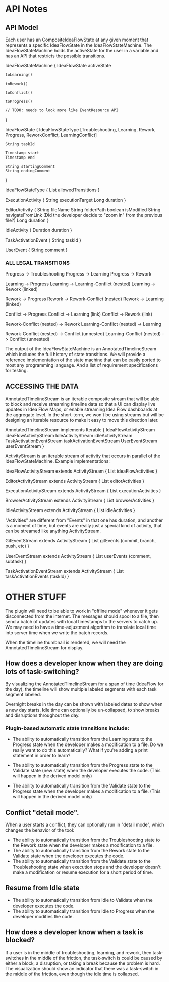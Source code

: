 # API Notes

## API Model

Each user has an CompositeIdeaFlowState at any given moment that represents a specific IdeaFlowState in the IdeaFlowStateMachine.
The IdeaFlowStateMachine holds the activeState for the user in a variable and has an API that restricts the possible transitions.

IdeaFlowStateMachine {
	IdeaFlowState activeState

	toLearning()

	toRework()

	toConflict()

	toProgress()

    // TODO: needs to look more like EventResource API
}

IdeaFlowState {
	IdeaFlowStateType [Troubleshooting, Learning, Rework, Progress, ReworkConflict, LearningConflict]

    String taskId

	Timestamp start
	Timestamp end

	String startingComment
	String endingComment

}

IdeaFlowStateType {
	List<IdeaFlowStateType> allowedTransitions
}

	
ExecutionActivity {
    String executionTarget
    Long duration
}

EditorActivity {
	String fileName
	String folderPath
	boolean isModified
	String navigateFromLink (Did the developer decide to "zoom in" from the previous file?)
	Long duration
}

IdleActivity {
    Duration duration
}

TaskActivationEvent {
    String taskId
}

UserEvent {
    String comment
}

### ALL LEGAL TRANSITIONS

Progress -> Troubleshooting
Progress -> Learning
Progress -> Rework

Learning -> Progress
Learning -> Learning-Conflict (nested)
Learning -> Rework (linked)

Rework -> Progress
Rework -> Rework-Conflict (nested)
Rework -> Learning (linked)

Conflict -> Progress
Conflict -> Learning (link)
Conflict -> Rework (link)

Rework-Conflict (nested) -> Rework
Learning-Conflict (nested) -> Learning

Rework-Conflict (nested) -> Conflict (unnested)
Learning-Conflict (nested) -> Conflict (unnested)

The output of the IdeaFlowStateMachine is an AnnotatedTimelineStream which includes the full history of state transitions.
We will provide a reference implementation of the state machine that can be easily ported to most any programming language.
And a list of requirement specifications for testing.

## ACCESSING THE DATA

AnnotatedTimelineStream is an iterable composite stream that will be able to block and receive streaming timeline data so that a UI
can display live updates in Idea Flow Maps, or enable streaming Idea Flow dashboards at the aggregate level.  In the short-term,
we won't be using streams but will be designing an iterable resource to make it easy to move this direction later.

AnnotatedTimelineStream implements Iterable {
	IdeaFlowActivityStream ideaFlowActivityStream
	IdleActivityStream idleActivityStream
	TaskActivationEventStream taskActivationEventStream
	UserEventStream userEventStream
}

ActivityStream is an iterable stream of activity that occurs in parallel of the IdeaFlowStateMachine.  Example implementations:

IdeaFlowActivityStream extends ActivityStream {
	List<IdeaFlowState> ideaFlowActivities
}

EditorActivityStream extends ActivityStream {
    List<EditorActivity> editorActivities
}

ExecutionActivityStream extends ActivityStream {
    List<ExecutionActivity> executionActivities
}

BrowserActivityStream extends ActivityStream {
	List<BrowserActivity> browserActivities
}

IdleActivityStream extends ActivityStream {
	List<IdleActivity> idleActivities
}

"Activities" are different from "Events" in that one has duration, and another is a moment of time,
but events are really just a special kind of activity, that can be streamed like anything ActivityStream.

GitEventStream extends ActivityStream {
	List<GitEvent> gitEvents (commit, branch, push, etc)
}

UserEventStream extends ActivityStream {
	List<UserEvent> userEvents (comment, subtask)
}

TaskActivationEventStream extends ActivityStream {
	List<TaskActivationEvent> taskActivationEvents (taskId)
}	

# OTHER STUFF

The plugin will need to be able to work in "offline mode" whenever it gets disconnected from the internet.  The messages
should spool to a file, then send a batch of updates with local timestamps to the servers to catch up.  We may need to have
a time-adjustment algorithm to translate local time into server time when we write the batch records.

When the timeline thumbnail is rendered, we will need the AnnotatedTimelineStream for display.


## How does a developer know when they are doing lots of task-switching?

By visualizing the AnnotatedTimelineStream for a span of time (IdeaFlow for the day),
the timeline will show multiple labeled segments with each task segment labeled.

Overnight breaks in the day can be shown with labeled dates to show when a new day starts.
Idle time can optionally be un-collapsed, to show breaks and disruptions throughout the day.


### Plugin-based automatic state transitions include:

* The ability to automatically transition from the Learning state to the Progress state when the developer makes a
modification to a file.  Do we really want to do this automatically?  What if you're adding a print statement
in order to learn?

* The ability to automatically transition from the Progress state to the Validate state (new state) when the
developer executes the code.  (This will happen in the derived model only)

* The ability to automatically transition from the Validate state to the Progress state when the developer
makes a modification to a file. (This will happen in the derived model only)

## Conflict "detail mode".

When a user starts a conflict, they can optionally run in "detail mode", which changes the behavior of the tool:

* The ability to automatically transition from the Troubleshooting state to the Rework state when the developer makes a modification to a file.
* The ability to automatically transition from the Rework state to the Validate state when the developer executes the code.
* The ability to automatically transition from the Validate state to the Troubleshooting state when execution stops and the developer doesn't make a modification or resume execution for a short period of time.

## Resume from Idle state

* The ability to automatically transition from Idle to Validate when the developer executes the code.
* The ability to automatically transition from Idle to Progress when the developer modifies the code.

## How does a developer know when a task is blocked?

If a user is in the middle of troubleshooting, learning, and rework, then task-switches in the middle of the friction,
the task-switch is could be caused by either a block, a disruption, or taking a break because the problem is hard.
The visualization should show an indicator that there was a task-switch in the middle of the friction, even though the idle time is collapsed.

